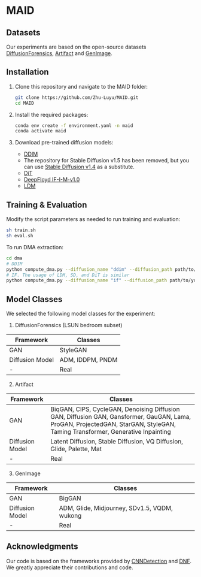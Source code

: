 # MAID

## Datasets

Our experiments are based on the open-source datasets [DiffusionForensics](https://github.com/ZhendongWang6/DIRE), [Artifact](https://github.com/awsaf49/artifact) and [GenImage](https://github.com/Andrew-Zhu/GenImage).

## Installation

1. Clone this repository and navigate to the MAID folder:
   ```bash
   git clone https://github.com/Zhu-Luyu/MAID.git
   cd MAID
   ```

2. Install the required packages:
   ```bash
   conda env create -f environment.yaml -n maid
   conda activate maid
   ```

3. Download pre-trained diffusion models:

   - [DDIM](https://heibox.uni-heidelberg.de/f/f179d4f21ebc4d43bbfe/?dl=1)
   - The repository for Stable Diffusion v1.5 has been removed, but you can use [Stable Diffusion v1.4](https://huggingface.co/CompVis/stable-diffusion-v1-4) as a substitute.
   - [DiT](https://huggingface.co/facebook/DiT-XL-2-256)
   - [DeepFloyd IF-I-M-v1.0](https://huggingface.co/DeepFloyd/IF-I-M-v1.0)
   - [LDM](https://huggingface.co/CompVis/ldm-celebahq-256)


## Training & Evaluation

Modify the script parameters as needed to run training and evaluation:
   ```bash
   sh train.sh
   sh eval.sh
   ```

To run DMA extraction:

   ```bash
   cd dma
   # DDIM
   python compute_dma.py --diffusion_name "ddim" --diffusion_path path/to/your/ddim/checkpoint_file.ckpt --dataroot path/to/img_dataset --postfix "_ddim" --batch_size 100
   # IF. The usage of LDM, SD, and DiT is similar
   python compute_dma.py --diffusion_name "if" --diffusion_path path/to/your/if/model_folder --dataroot path/to/img_dataset --postfix "_if" --batch_size 100
   ```

## Model Classes

We selected the following model classes for the experiment:

1. DiffusionForensics (LSUN bedroom subset)

| Framework        | Classes               |
|------------------|-----------------------|
| GAN              | StyleGAN              |
| Diffusion Model  | ADM, IDDPM, PNDM      |
| -                | Real                  |

2. Artifact

| Framework        | Classes                                                                                                                                           |
|------------------|---------------------------------------------------------------------------------------------------------------------------------------------------|
| GAN              | BiqGAN, CIPS, CycleGAN, Denoising Diffusion GAN, Diffusion GAN, Gansformer, GauGAN, Lama, ProGAN, ProjectedGAN, StarGAN, StyleGAN, Taming Transformer, Generative Inpainting |
| Diffusion Model  | Latent Diffusion, Stable Diffusion, VQ Diffusion, Glide, Palette, Mat                                                                            |
| -                | Real                                                                                                                                               |

3. GenImage

| Framework        | Classes                           |
|------------------|-----------------------------------|
| GAN              | BigGAN                            |
| Diffusion Model  | ADM, Glide, Midjourney, SDv1.5, VQDM, wukong |
| -                | Real                              |

## Acknowledgments

Our code is based on the frameworks provided by [CNNDetection](https://github.com/PeterWang512/CNNDetection) and [DNF](https://github.com/YichiCS/DNF). We greatly appreciate their contributions and code.
